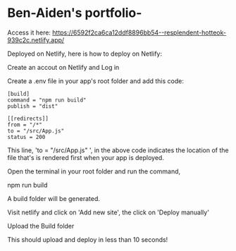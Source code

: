 # Ben-Aiden's portfolio-
Access it here: https://6592f2ca6ca12ddf8896bb54--resplendent-hotteok-939c2c.netlify.app/

Deployed on Netlify, here is how to deploy on Netlify:

Create an accout on Netlify and Log in

Create a .env file in your app's root folder and add this code:
  `````````````
[build]
  command = "npm run build"
  publish = "dist"

[[redirects]]
  from = "/*"
  to = "/src/App.js"
  status = 200
  `````````````
This line, 'to = "/src/App.js" ', in the above code indicates the location of the file that's is rendered first when your app is deployed.

Open the terminal in your root folder and run the command,

npm run build

A build folder will be generated.

Visit netlify and click on 'Add new site', the click on 'Deploy manually'

Upload the Build folder

This should upload and deploy in less than 10 seconds!
